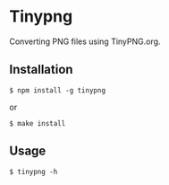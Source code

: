 # Tinypng

Converting PNG files using TinyPNG.org. 

## Installation

    $ npm install -g tinypng

or

    $ make install


## Usage

    $ tinypng -h

